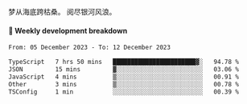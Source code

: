梦从海底跨枯桑。
阅尽银河风浪。


#### 📝 Weekly development breakdown

<!--START_SECTION:waka-->

```txt
From: 05 December 2023 - To: 12 December 2023

TypeScript   7 hrs 50 mins   ███████████████████████▓░   94.78 %
JSON         15 mins         ▓░░░░░░░░░░░░░░░░░░░░░░░░   03.06 %
JavaScript   4 mins          ▒░░░░░░░░░░░░░░░░░░░░░░░░   00.91 %
Other        3 mins          ▒░░░░░░░░░░░░░░░░░░░░░░░░   00.78 %
TSConfig     1 min           ░░░░░░░░░░░░░░░░░░░░░░░░░   00.39 %
```

<!--END_SECTION:waka-->



